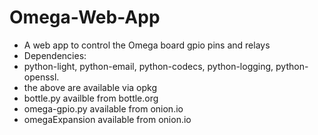 # Omega-Web-App
- A web app to control the Omega board gpio pins and relays
- Dependencies:
-   python-light, python-email, python-codecs, python-logging, python-openssl.
-  the above are available via opkg
-   bottle.py availble from bottle.org
-   omega-gpio.py available from onion.io
-  omegaExpansion available from onion.io

